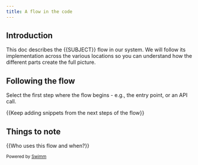 ```yaml
---
title: A flow in the code
---
```

## Introduction

This doc describes the {{SUBJECT}} flow in our system. We will follow its implementation across the various locations so you can understand how the different parts create the full picture.

## Following the flow

<SwmSnippetPlaceholder>

Select the first step where the flow begins - e.g., the entry point, or an API call.

</SwmSnippetPlaceholder>

{{Keep adding snippets from the next steps of the flow}}

## Things to note

{{Who uses this flow and when?}}

<SwmMeta version="3.0.0" repo-id="Z2l0aHViJTNBJTNBdW5pdmFsaSUzQSUzQUNlbHNvY3c=" repo-name="univali"><sup>Powered by [Swimm](https://app.swimm.io/)</sup></SwmMeta>
